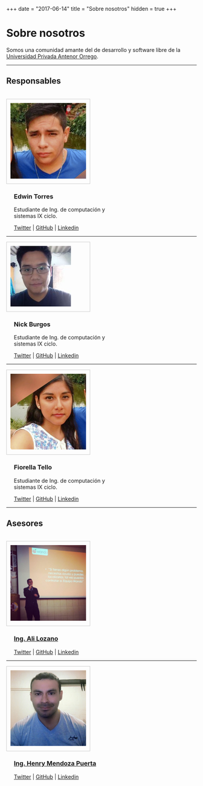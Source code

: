 +++
date = "2017-06-14"
title = "Sobre nosotros"
hidden = true
+++
# <i class="fa fa-heart"></i> Sobre nosotros 

Somos una comunidad amante del de desarrollo y software libre de la [Universidad Privada Antenor Orrego](http://www.upao.edu.pe). 

***


<h2><b>Responsables</b></h2>
<br>

<div class="clearfix">
	<div style="padding: 10px; border: 1px solid #ccc; width: 200px; float: left;">
	<img src="_index/edwin-torres.jpg">
	</div> 
	<div style="display: inline-block; width: calc(100% - 230px); margin-left: 20px; ">
		<h3>Edwin Torres</h3>
		<p>Estudiante de Ing. de computación y sistemas IX ciclo.</p>
		<a href="#"><i class="fa fa-twitter"></i> Twitter</a> |
		<a href="#"><i class="fa fa-github"></i> GitHub</a> |
		<a href="#"><i class="fa fa-linkedin"></i> Linkedin</a>
	</div>
</div>
<hr>
<div class="clearfix">
	<div style="padding: 10px; border: 1px solid #ccc; width: 200px; float: left;">
	<img src="_index/nick-burgos.jpg">
	</div> 
	<div style="display: inline-block; width: calc(100% - 230px); margin-left: 20px; ">
		<h3>Nick Burgos</h3>
		<p>Estudiante de Ing. de computación y sistemas IX ciclo.</p>
		<a href="#"><i class="fa fa-twitter"></i> Twitter</a> |
		<a href="#"><i class="fa fa-github"></i> GitHub</a> |
		<a href="#"><i class="fa fa-linkedin"></i> Linkedin</a>
	</div>
</div>
<hr>
<div class="clearfix">
	<div style="padding: 10px; border: 1px solid #ccc; width: 200px; float: left;">
	<img src="_index/fiorella-tello.jpg">
	</div> 
	<div style="display: inline-block; width: calc(100% - 230px); margin-left: 20px; ">
		<h3>Fiorella Tello</h3>
		<p>Estudiante de Ing. de computación y sistemas IX ciclo.</p>
		<a href="#"><i class="fa fa-twitter"></i> Twitter</a> |
		<a href="#"><i class="fa fa-github"></i> GitHub</a> |
		<a href="#"><i class="fa fa-linkedin"></i> Linkedin</a>
	</div>
</div>
<hr>



<h2><b>Asesores</b></h2>
<br>

<div class="clearfix">
	<div style="padding: 10px; border: 1px solid #ccc; width: 200px; float: left;">
	<img src="_index/ali-lozano.jpg">
	</div> 
	<div style="display: inline-block; width: calc(100% - 230px); margin-left: 20px; ">
		<h3><a href="http://alilozano.com">Ing. Ali Lozano</a></h3>
		<a href="http://twitter.com/alilozanoc"><i class="fa fa-twitter"></i> Twitter</a> |
		<a href="https://github.com/AliLozano"><i class="fa fa-github"></i> GitHub</a> |
		<a href="https://www.linkedin.com/in/alilozano/"><i class="fa fa-linkedin"></i> Linkedin</a>
	</div>
</div>
<hr>
<div class="clearfix">
	<div style="padding: 10px; border: 1px solid #ccc; width: 200px; float: left;">
	<img src="_index/henry-mendoza.jpg">
	</div> 
	<div style="display: inline-block; width: calc(100% - 230px); margin-left: 20px; ">
		<h3><a href="http://www.henrymendozapuerta.com)">Ing. Henry Mendoza Puerta</a></h3>
		<a href="#"><i class="fa fa-twitter"></i> Twitter</a> |
		<a href="#"><i class="fa fa-github"></i> GitHub</a> |
		<a href="#"><i class="fa fa-linkedin"></i> Linkedin</a>
	</div>
</div>